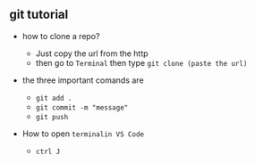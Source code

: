 ## git tutorial

- how to clone a repo?
    - Just  copy the url from the http
    - then go to `Terminal` then type `git clone (paste the url)`

- the three important comands are
    - `git add .`
    - `git commit -m "message" `
    - `git push`

- How to open `terminalin VS Code`
    - `ctrl J`



